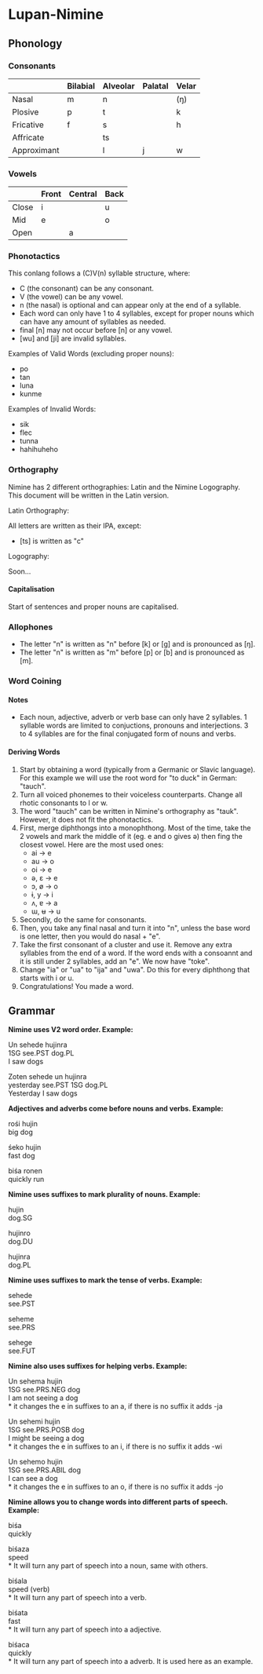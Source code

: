 # Lupan-Nimine
 
## Phonology

### Consonants

|             | Bilabial | Alveolar | Palatal | Velar |
|-------------|----------|----------|---------|-------|
| Nasal       | m        | n        |         | (ŋ)   |
| Plosive     | p        | t        |         | k     |
| Fricative   | f        | s        |         | h     |
| Affricate   |          | ts       |         |       |
| Approximant |          | l        | j       | w     |

### Vowels

|           | Front | Central | Back |
|-----------|-------|---------|------|
| Close     | i     |         | u    |
| Mid       | e     |         | o    |
| Open      |       | a       |      |

### Phonotactics

This conlang follows a (C)V(n) syllable structure, where:

* C (the consonant) can be any consonant.
* V (the vowel) can be any vowel.
* n (the nasal) is optional and can appear only at the end of a syllable.
* Each word can only have 1 to 4 syllables, except for proper nouns which can have any amount of syllables as needed.
* final [n] may not occur before [n] or any vowel.
* [wu] and [ji] are invalid syllables.

Examples of Valid Words (excluding proper nouns):

* po
* tan
* luna
* kunme

Examples of Invalid Words:

* sik
* flec
* tunna
* hahihuheho

### Orthography

Nimine has 2 different orthographies: Latin and the Nimine Logography. This document will be written in the Latin version.

Latin Orthography:

All letters are written as their IPA, except:
* [ts] is written as "c"

Logography:

Soon...

#### Capitalisation

Start of sentences and proper nouns are capitalised.

### Allophones

* The letter "n" is written as "n" before [k] or [g] and is pronounced as [ŋ].
* The letter "n" is written as "m" before [p] or [b] and is pronounced as [m].

### Word Coining

#### Notes

* Each noun, adjective, adverb or verb base can only have 2 syllables. 1 syllable words are limited to conjuctions, pronouns and interjections. 3 to 4 syllables are for the final conjugated form of nouns and verbs.

#### Deriving Words

1. Start by obtaining a word (typically from a Germanic or Slavic language). For this example we will use the root word for "to duck" in German: "tauch".
2. Turn all voiced phonemes to their voiceless counterparts. Change all rhotic consonants to l or w.
3. The word "tauch" can be written in Nimine's orthography as "tauk". However, it does not fit the phonotactics.
4. First, merge diphthongs into a monophthong. Most of the time, take the 2 vowels and mark the middle of it (eg. e and o gives ə) then fing the closest vowel. Here are the most used ones:
   * ai -> e
   * au -> o
   * oi -> e
   * ə, ɛ -> e
   * ɔ, ø -> o
   * ɨ, y -> i
   * ʌ, ɐ -> a
   * ɯ, ʉ -> u
5. Secondly, do the same for consonants.
6. Then, you take any final nasal and turn it into "n", unless the base word is one letter, then you would do nasal + "e".
7. Take the first consonant of a cluster and use it. Remove any extra syllables from the end of a word. If the word ends with a consoannt and it is still under 2 syllables, add an "e". We now have "toke".
8. Change "ia" or "ua" to "ija" and "uwa". Do this for every diphthong that starts with i or u.
9. Congratulations! You made a word.

## Grammar

**Nimine uses V2 word order. Example:**

Un sehede hujinra  
1SG see.PST dog.PL  
I saw dogs

Zoten sehede un hujinra  
yesterday see.PST 1SG dog.PL  
Yesterday I saw dogs

**Adjectives and adverbs come before nouns and verbs. Example:**

rośi hujin  
big dog

śeko hujin  
fast dog

biśa ronen  
quickly run

**Nimine uses suffixes to mark plurality of nouns. Example:**

hujin   
dog.SG

hujinro  
dog.DU

hujinra  
dog.PL

**Nimine uses suffixes to mark the tense of verbs. Example:**

sehede  
see.PST

seheme  
see.PRS

sehege  
see.FUT

**Nimine also uses suffixes for helping verbs. Example:**

Un sehema hujin  
1SG see.PRS.NEG dog  
I am not seeing a dog  
\* it changes the e in suffixes to an a, if there is no suffix it adds -ja

Un sehemi hujin  
1SG see.PRS.POSB dog  
I might be seeing a dog  
\* it changes the e in suffixes to an i, if there is no suffix it adds -wi

Un sehemo hujin  
1SG see.PRS.ABIL dog  
I can see a dog  
\* it changes the e in suffixes to an o, if there is no suffix it adds -jo

**Nimine allows you to change words into different parts of speech. Example:**

biśa  
quickly

biśaza  
speed  
\* It will turn any part of speech into a noun, same with others.

biśala  
speed (verb)  
\* It will turn any part of speech into a verb.

biśata  
fast  
\* It will turn any part of speech into a adjective.

biśaca  
quickly  
\* It will turn any part of speech into a adverb. It is used here as an example.
